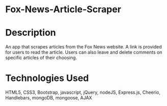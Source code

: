 # Fox-News-Article-Scraper

# Description
An app that scrapes articles from the Fox News website. A link is provided for users to read the article. Users can also leave and delete comments on specific articles of their choosing. 

# Technologies Used
HTML5, CSS3, Bootstrap, javascript, jQuery, nodeJS, Express.js, Cheerio, Handlebars, mongoDB, mongoose, AJAX
